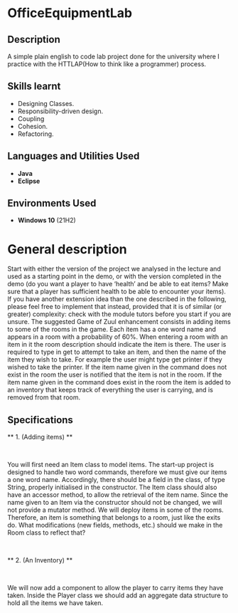 # OfficeEquipmentLab

<h2>Description</h2>
A simple plain english to code lab project done for the university where I practice with the HTTLAP(How to think like a programmer) process.

<h2>Skills learnt</h2>

<ul>
<li>Designing Classes.</li>
<li>Responsibility-driven design.</li>
<li>Coupling</li>
<li>Cohesion.</li>
<li>Refactoring.</li>  
</ul>


<h2>Languages and Utilities Used</h2>

- <b>Java</b> 
- <b>Eclipse</b>

<h2>Environments Used </h2>

- <b>Windows 10</b> (21H2)

<h1>General description</h1>
Start with either the version of the project we analysed in the lecture and used as a starting
point in the demo, or with the version completed in the demo (do you want a player to have
‘health’ and be able to eat items? Make sure that a player has sufficient health to be able to
encounter your items). If you have another extension idea than the one described in the
following, please feel free to implement that instead, provided that it is of similar (or greater)
complexity: check with the module tutors before you start if you are unsure.
The suggested Game of Zuul enhancement consists in adding items to some of the rooms
in the game. Each item has a one word name and appears in a room with a probability of
60%. When entering a room with an item in it the room description should indicate the item
is there.
The user is required to type in get to attempt to take an item, and then the name of the item
they wish to take. For example the user might type get printer if they wished to take the
printer.
If the item name given in the command does not exist in the room the user is notified that
the item is not in the room.
If the item name given in the command does exist in the room the item is added to an
inventory that keeps track of everything the user is carrying, and is removed from that room.
<h2>Specifications</h2>
** 1. (Adding items) **
<p>&nbsp;</p>
You will first need an Item class to model items. The start-up project is designed to handle
two word commands, therefore we must give our items a one word name. Accordingly,
there should be a field in the class, of type String, properly initialised in the constructor.
The Item class should also have an accessor method, to allow the retrieval of the item
name. Since the name given to an Item via the constructor should not be changed, we will
not provide a mutator method.
We will deploy items in some of the rooms. Therefore, an item is something that belongs to
a room, just like the exits do. What modifications (new fields, methods, etc.) should we
make in the Room class to reflect that?
<p>&nbsp;</p>
** 2. (An Inventory) **
<p>&nbsp;</p>
We will now add a component to allow the player to carry items they have taken. Inside the
Player class we should add an aggregate data structure to hold all the items we have
taken.
  
  
  
<!--
 ```diff
- text in red
+ text in green
! text in orange
# text in gray
@@ text in purple (and bold)@@
```
--!>
